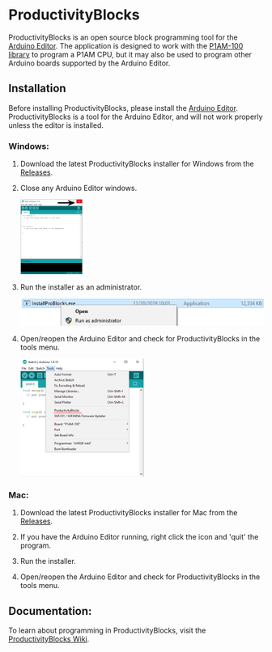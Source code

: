 # ProductivityBlocks

ProductivityBlocks is an open source block programming tool for the [Arduino Editor](http://www.arduino.cc/en/Main/Software). The application is designed to work with the [P1AM-100 library](https://github.com/facts-engineering/P1AM) to program a P1AM CPU, but it may also be used to program other Arduino boards supported by the Arduino Editor.

## Installation
Before installing ProductivityBlocks, please install the [Arduino Editor](https://www.arduino.cc/en/Main/Software).
ProductivityBlocks is a tool for the Arduino Editor, and will not work properly unless the editor is installed.

### Windows:

1. Download the latest ProductivityBlocks installer for Windows from the [Releases](https://github.com/adcpblocks/ProductivityBlocks/releases).
2. Close any Arduino Editor windows.

    ![](images/closearduino.png)

3. Run the installer as an administrator.

    ![](images/runasadmin.png)

3. Open/reopen the Arduino Editor and check for ProductivityBlocks in the tools menu.

    ![](images/selectproductivityblocks.png)

### Mac:

1. Download the latest ProductivityBlocks installer for Mac from the [Releases](https://github.com/adcpblocks/ProductivityBlocks/releases).

2. If you have the Arduino Editor running, right click the icon and 'quit' the program.

3. Run the installer.

4. Open/reopen the Arduino Editor and check for ProductivityBlocks in the tools menu.

## Documentation:
To learn about programming in ProductivityBlocks, visit the [ProductivityBlocks Wiki](https://github.com/AutomationDirect/ProductivityBlocks/wiki).
